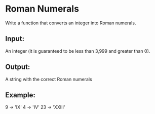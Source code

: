 # Roman Numerals
Write a function that converts an integer into Roman numerals.
## Input:
An integer (it is guaranteed to be less than 3,999 and greater than 0).
## Output:
A string with the correct Roman numerals
## Example:
9 -> 'IX'
4 -> 'IV'
23 -> 'XXIII'

